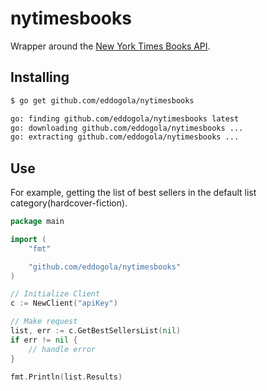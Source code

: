# nytimesbooks

Wrapper around the [New York Times Books API](https://developer.nytimes.com/docs/books-product/1/overview).

## Installing

```bash
$ go get github.com/eddogola/nytimesbooks

go: finding github.com/eddogola/nytimesbooks latest
go: downloading github.com/eddogola/nytimesbooks ...
go: extracting github.com/eddogola/nytimesbooks ...
```

## Use

For example, getting the list of best sellers in the default list category(hardcover-fiction).

```go
package main

import (
    "fmt"

    "github.com/eddogola/nytimesbooks"
)

// Initialize Client
c := NewClient("apiKey")

// Make request
list, err := c.GetBestSellersList(nil)
if err != nil {
    // handle error
}

fmt.Println(list.Results)
```
